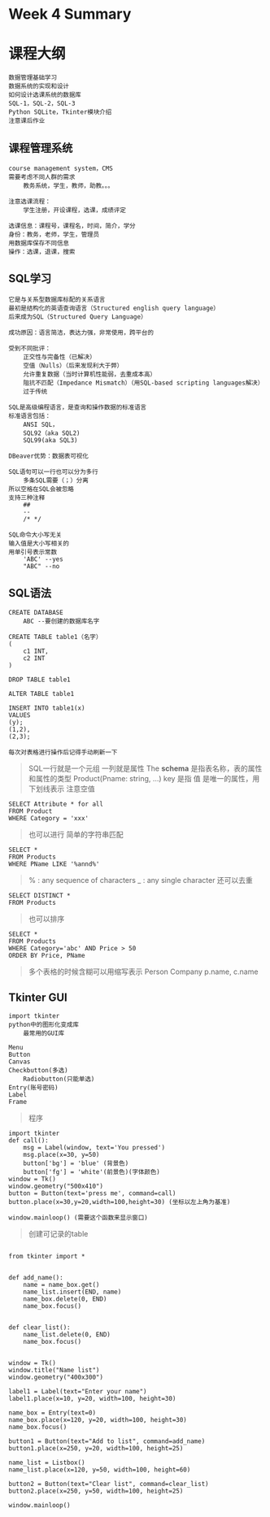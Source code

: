 # Week 4 Summary

# 课程大纲
```
数据管理基础学习
数据系统的实现和设计
如何设计选课系统的数据库
SQL-1，SQL-2，SQL-3
Python SQLite，Tkinter模块介绍
注意课后作业
```

## 课程管理系统
```
course management system，CMS
需要考虑不同人群的需求
	教务系统，学生，教师，助教。。。

注意选课流程：
	学生注册，开设课程，选课，成绩评定

选课信息：课程号，课程名，时间，简介，学分
身份：教务，老师，学生，管理员
用数据库保存不同信息
操作：选课，退课，搜索
```

## SQL学习
```
它是与关系型数据库标配的关系语言
最初是结构化的英语查询语言（Structured english query language）
后来成为SQL（Structured Query Language）

成功原因：语言简洁，表达力强，非常使用，跨平台的

受到不同批评：
	正交性与完备性（已解决）
	空值（Nulls）（后来发现利大于弊）
	允许重复数据（当时计算机性能弱，去重成本高）
	阻抗不匹配（Impedance Mismatch）（用SQL-based scripting languages解决）
	过于传统

SQL是高级编程语言，是查询和操作数据的标准语言
标准语言包括：
	ANSI SQL，
	SQL92（aka SQL2)
	SQL99(aka SQL3)
	
DBeaver优势：数据表可视化

SQL语句可以一行也可以分为多行
	多条SQL需要（；）分离
所以空格在SQL会被忽略
支持三种注释
	##
	--
	/* */
	
SQL命令大小写无关
输入值是大小写相关的
用单引号表示常数
	'ABC' --yes
	"ABC" --no

```

## SQL语法
```
CREATE DATABASE
	ABC --要创建的数据库名字

CREATE TABLE table1（名字）
(
	c1 INT,
	c2 INT
)

DROP TABLE table1

ALTER TABLE table1

INSERT INTO table1(x)
VALUES
(y);
(1,2),
(2,3);

每次对表格进行操作后记得手动刷新一下
```
> SQL一行就是一个元组
> 一列就是属性
> The __schema__ 是指表名称，表的属性和属性的类型
> Product(Pname: string, ...)
> key 是指 值 是唯一的属性，用下划线表示
> 注意空值
```
SELECT Attribute * for all
FROM Product
WHERE Category = 'xxx'
```
> 也可以进行 简单的字符串匹配
```
SELECT *
FROM Products
WHERE PName LIKE '%annd%'
```
> % : any sequence of characters
> _ : any single character
> 还可以去重
```
SELECT DISTINCT *
FROM Products
```
> 也可以排序
```
SELECT *
FROM Products
WHERE Category='abc' AND Price > 50
ORDER BY Price, PName
```
> 多个表格的时候含糊可以用缩写表示
> Person Company
> p.name, c.name

## Tkinter GUI
```
import tkinter
python中的图形化变成库
	最常用的GUI库

Menu
Button
Canvas
Checkbutton(多选)
	Radiobutton(只能单选)
Entry(账号密码)
Label
Frame
```
> 程序
```
import tkinter
def call():
	msg = Label(window, text='You pressed')
	msg.place(x=30, y=50)
	button['bg'] = 'blue' (背景色)
	button['fg'] = 'white'(前景色)(字体颜色)
window = Tk()
window.geometry("500x410")
button = Button(text='press me', command=call)
button.place(x=30,y=20,width=100,height=30) (坐标以左上角为基准)

window.mainloop() (需要这个函数来显示窗口)
```
> 创建可记录的table
```

from tkinter import *


def add_name():
    name = name_box.get()
    name_list.insert(END, name)
    name_box.delete(0, END)
    name_box.focus()


def clear_list():
    name_list.delete(0, END)
    name_box.focus()


window = Tk()
window.title("Name list")
window.geometry("400x300")

label1 = Label(text="Enter your name")
label1.place(x=10, y=20, width=100, height=30)

name_box = Entry(text=0)
name_box.place(x=120, y=20, width=100, height=30)
name_box.focus()

button1 = Button(text="Add to list", command=add_name)
button1.place(x=250, y=20, width=100, height=25)

name_list = Listbox()
name_list.place(x=120, y=50, width=100, height=60)

button2 = Button(text="Clear list", command=clear_list)
button2.place(x=250, y=50, width=100, height=25)

window.mainloop()
```
